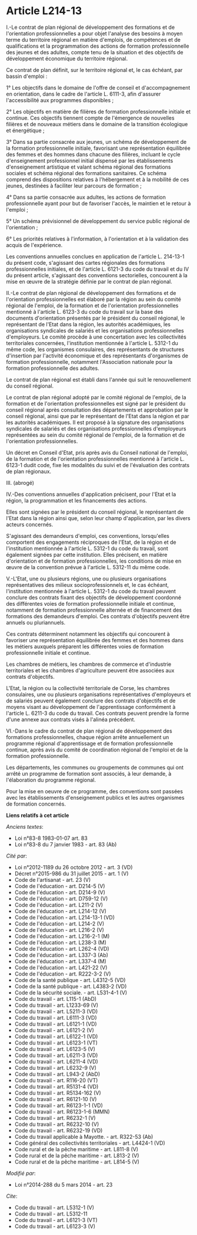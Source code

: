 # Article L214-13

I.-Le contrat de plan régional de développement des formations et de l'orientation professionnelles a pour objet l'analyse
des besoins à moyen terme du territoire régional en matière d'emplois, de compétences et de qualifications et la
programmation des actions de formation professionnelle des jeunes et des adultes, compte tenu de la situation et des
objectifs de développement économique du territoire régional. 

Ce contrat de plan définit, sur le territoire régional et, le cas échéant, par bassin d'emploi : 

1° Les objectifs dans le domaine de l'offre de conseil et d'accompagnement en orientation, dans le cadre de l'article L.
6111-3, afin d'assurer l'accessibilité aux programmes disponibles ; 

2° Les objectifs en matière de filières de formation professionnelle initiale et continue. Ces objectifs tiennent compte de
l'émergence de nouvelles filières et de nouveaux métiers dans le domaine de la transition écologique et énergétique ; 

3° Dans sa partie consacrée aux jeunes, un schéma de développement de la formation professionnelle initiale, favorisant une
représentation équilibrée des femmes et des hommes dans chacune des filières, incluant le cycle d'enseignement professionnel
initial dispensé par les établissements d'enseignement artistique et valant schéma régional des formations sociales et schéma
régional des formations sanitaires. Ce schéma comprend des dispositions relatives à l'hébergement et à la mobilité de ces
jeunes, destinées à faciliter leur parcours de formation ; 

4° Dans sa partie consacrée aux adultes, les actions de formation professionnelle ayant pour but de favoriser l'accès, le
maintien et le retour à l'emploi ; 

5° Un schéma prévisionnel de développement du service public régional de l'orientation ; 

6° Les priorités relatives à l'information, à l'orientation et à la validation des acquis de l'expérience. 

Les conventions annuelles conclues en application de l'article L. 214-13-1 du présent code, s'agissant des cartes régionales
des formations professionnelles initiales, et de l'article L. 6121-3 du code du travail et du IV du présent article,
s'agissant des conventions sectorielles, concourent à la mise en œuvre de la stratégie définie par le contrat de plan
régional. 

II.-Le contrat de plan régional de développement des formations et de l'orientation professionnelles est élaboré par la
région au sein du comité régional de l'emploi, de la formation et de l'orientation professionnelles mentionné à l'article L.
6123-3 du code du travail sur la base des documents d'orientation présentés par le président du conseil régional, le
représentant de l'Etat dans la région, les autorités académiques, les organisations syndicales de salariés et les
organisations professionnelles d'employeurs. Le comité procède à une concertation avec les collectivités territoriales
concernées, l'institution mentionnée à l'article L. 5312-1 du même code, les organismes consulaires, des représentants de
structures d'insertion par l'activité économique et des représentants d'organismes de formation professionnelle, notamment
l'Association nationale pour la formation professionnelle des adultes. 

Le contrat de plan régional est établi dans l'année qui suit le renouvellement du conseil régional. 

Le contrat de plan régional adopté par le comité régional de l'emploi, de la formation et de l'orientation professionnelles
est signé par le président du conseil régional après consultation des départements et approbation par le conseil régional,
ainsi que par le représentant de l'Etat dans la région et par les autorités académiques. Il est proposé à la signature des
organisations syndicales de salariés et des organisations professionnelles d'employeurs représentées au sein du comité
régional de l'emploi, de la formation et de l'orientation professionnelles. 

Un décret en Conseil d'Etat, pris après avis du Conseil national de l'emploi, de la formation et de l'orientation
professionnelles mentionné à l'article L. 6123-1 dudit code, fixe les modalités du suivi et de l'évaluation des contrats de
plan régionaux. 

III. (abrogé) 

IV.-Des conventions annuelles d'application précisent, pour l'Etat et la région, la programmation et les financements des
actions. 

Elles sont signées par le président du conseil régional, le représentant de l'Etat dans la région ainsi que, selon leur champ
d'application, par les divers acteurs concernés. 

S'agissant des demandeurs d'emploi, ces conventions, lorsqu'elles comportent des engagements réciproques de l'Etat, de la
région et de l'institution mentionnée à l'article L. 5312-1 du code du travail, sont également signées par cette institution.
Elles précisent, en matière d'orientation et de formation professionnelles, les conditions de mise en œuvre de la convention
prévue à l'article L. 5312-11 du même code. 

V.-L'Etat, une ou plusieurs régions, une ou plusieurs organisations représentatives des milieux socioprofessionnels et, le
cas échéant, l'institution mentionnée à l'article L. 5312-1 du code du travail peuvent conclure des contrats fixant des
objectifs de développement coordonné des différentes voies de formation professionnelle initiale et continue, notamment de
formation professionnelle alternée et de financement des formations des demandeurs d'emploi. Ces contrats d'objectifs peuvent
être annuels ou pluriannuels. 

Ces contrats déterminent notamment les objectifs qui concourent à favoriser une représentation équilibrée des femmes et des
hommes dans les métiers auxquels préparent les différentes voies de formation professionnelle initiale et continue. 

Les chambres de métiers, les chambres de commerce et d'industrie territoriales et les chambres d'agriculture peuvent être
associées aux contrats d'objectifs. 

L'Etat, la région ou la collectivité territoriale de Corse, les chambres consulaires, une ou plusieurs organisations
représentatives d'employeurs et de salariés peuvent également conclure des contrats d'objectifs et de moyens visant au
développement de l'apprentissage conformément à l'article L. 6211-3 du code du travail. Ces contrats peuvent prendre la forme
d'une annexe aux contrats visés à l'alinéa précédent. 

VI.-Dans le cadre du contrat de plan régional de développement des formations professionnelles, chaque région arrête
annuellement un programme régional d'apprentissage et de formation professionnelle continue, après avis du comité de
coordination régional de l'emploi et de la formation professionnelle. 

Les départements, les communes ou groupements de communes qui ont arrêté un programme de formation sont associés, à leur
demande, à l'élaboration du programme régional. 

Pour la mise en oeuvre de ce programme, des conventions sont passées avec les établissements d'enseignement publics et les
autres organismes de formation concernés.

**Liens relatifs à cet article**

_Anciens textes_:

  - Loi n°83-8 1983-01-07 art. 83
  - Loi n°83-8 du 7 janvier 1983 - art. 83 (Ab)

_Cité par_:

  - Loi n°2012-1189 du 26 octobre 2012 - art. 3 (VD)
  - Décret n°2015-986 du 31 juillet 2015 - art. 1 (V)
  - Code de l'artisanat - art. 23 (V)
  - Code de l'éducation - art. D214-5 (V)
  - Code de l'éducation - art. D214-9 (V)
  - Code de l'éducation - art. D759-12 (V)
  - Code de l'éducation - art. L211-2 (V)
  - Code de l'éducation - art. L214-12 (V)
  - Code de l'éducation - art. L214-13-1 (VD)
  - Code de l'éducation - art. L214-2 (V)
  - Code de l'éducation - art. L216-2 (V)
  - Code de l'éducation - art. L216-2-1 (M)
  - Code de l'éducation - art. L238-3 (M)
  - Code de l'éducation - art. L262-4 (VD)
  - Code de l'éducation - art. L337-3 (Ab)
  - Code de l'éducation - art. L337-4 (M)
  - Code de l'éducation - art. L421-22 (V)
  - Code de l'éducation - art. R222-3-2 (V)
  - Code de la santé publique - art. L4312-5 (VD)
  - Code de la santé publique - art. L4383-2 (VD)
  - Code de la sécurité sociale. - art. L531-4-1 (V)
  - Code du travail - art. L115-1 (AbD)
  - Code du travail - art. L1233-69 (V)
  - Code du travail - art. L5211-3 (VD)
  - Code du travail - art. L6111-3 (VD)
  - Code du travail - art. L6121-1 (VD)
  - Code du travail - art. L6121-2 (V)
  - Code du travail - art. L6122-1 (VD)
  - Code du travail - art. L6123-1 (VT)
  - Code du travail - art. L6123-5 (V)
  - Code du travail - art. L6211-3 (VD)
  - Code du travail - art. L6211-4 (VD)
  - Code du travail - art. L6232-9 (V)
  - Code du travail - art. L943-2 (AbD)
  - Code du travail - art. R116-20 (VT)
  - Code du travail - art. R5131-4 (VD)
  - Code du travail - art. R5134-162 (V)
  - Code du travail - art. R6121-10 (V)
  - Code du travail - art. R6123-1-1 (VD)
  - Code du travail - art. R6123-1-6 (MMN)
  - Code du travail - art. R6232-1 (V)
  - Code du travail - art. R6232-10 (V)
  - Code du travail - art. R6232-19 (VD)
  - Code du travail applicable à Mayotte. - art. R322-53 (Ab)
  - Code général des collectivités territoriales - art. L4424-1 (VD)
  - Code rural et de la pêche maritime - art. L811-8 (V)
  - Code rural et de la pêche maritime - art. L813-2 (V)
  - Code rural et de la pêche maritime - art. L814-5 (V)

_Modifié par_:

  - Loi n°2014-288 du 5 mars 2014 - art. 23

_Cite_:

  - Code du travail - art. L5312-1 (V)
  - Code du travail - art. L5312-11
  - Code du travail - art. L6121-3 (VT)
  - Code du travail - art. L6123-3 (V)
